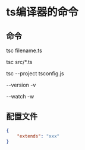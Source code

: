 # ts编译器的命令

## 命令
tsc filename.ts

tsc src/*.ts

tsc --project tsconfig.js

--version
-v

--watch
-w

## 配置文件
```json
{
    "extends": "xxx"
}
```
